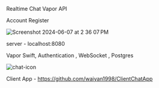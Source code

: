 Realtime Chat Vapor API 

 Account Register 

 
![Screenshot 2024-06-07 at 2 36 07 PM](https://github.com/waiyan1998/RealtimeChatAPI_Vapor/assets/51941650/51383e76-3be2-4402-82aa-81519d4c38cb)


server - localhost:8080

Vapor Swift, Authentication ,  WebSocket , Postgres

![chat-icon](https://github.com/waiyan1998/RealtimeChatAPI_Vapor/assets/51941650/7aaafbf0-1d1e-42c8-86dd-00fc9747c626)

Client App - https://github.com/waiyan1998/ClientChatApp
